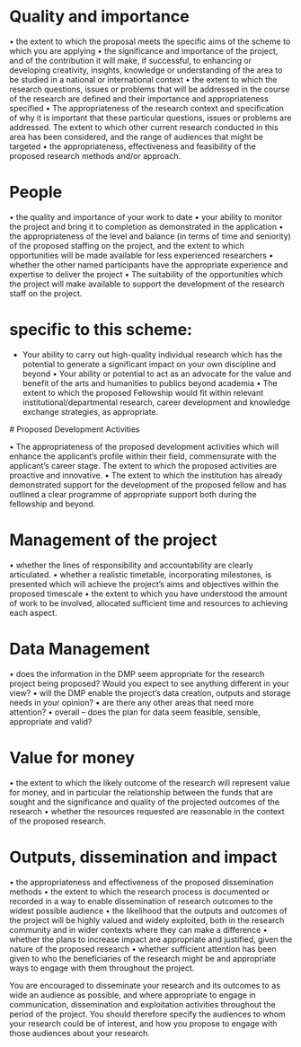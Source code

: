 # Quality and importance

• the extent to which the proposal meets the specific aims of the scheme to which you are applying
• the significance and importance of the project, and of the contribution it will make, if successful, to enhancing or developing creativity, insights, knowledge or understanding of the area to be studied in a national or international context
• the extent to which the research questions, issues or problems that will be addressed in the course of the research are defined and their importance and appropriateness specified
• The appropriateness of the research context and specification of why it is important that these particular questions, issues or problems are addressed. The extent to which other current research conducted in this area has been considered, and the range of audiences that might be targeted
• the appropriateness, effectiveness and feasibility of the proposed research methods and/or approach.

# People
• the quality and importance of your work to date
• your ability to monitor the project and bring it to completion as demonstrated in
the application
• the appropriateness of the level and balance (in terms of time and seniority) of
the proposed staffing on the project, and the extent to which opportunities will be
made available for less experienced researchers
• whether the other named participants have the appropriate experience and
expertise to deliver the project
• The suitability of the opportunities which the project will make available to
support the development of the research staff on the project.

# specific to this scheme:

- Your ability to carry out high-quality individual research which has the potential to generate a significant impact on your own discipline and beyond
• Your ability or potential to act as an advocate for the value and benefit of the arts and humanities to publics beyond academia
• The extent to which the proposed Fellowship would fit within relevant institutional/departmental research, career development and knowledge exchange strategies, as appropriate.


# Proposed Development Activities

• The appropriateness of the proposed development activities which will enhance the applicant’s profile within their field, commensurate with the applicant’s career stage. The extent to which the proposed activities are proactive and innovative.
• The extent to which the institution has already demonstrated support for the development of the proposed fellow and has outlined a clear programme of appropriate support both during the fellowship and beyond.


# Management of the project

• whether the lines of responsibility and accountability are clearly articulated.
• whether a realistic timetable, incorporating milestones, is presented which will
achieve the project’s aims and objectives within the proposed timescale
• the extent to which you have understood the amount of work to be involved,
 allocated sufficient time and resources to achieving each aspect.


# Data Management

• does the information in the DMP seem appropriate for the research project being proposed? Would you expect to see anything different in your view?
• will the DMP enable the project’s data creation, outputs and storage needs in your opinion?
• are there any other areas that need more attention?
• overall – does the plan for data seem feasible, sensible, appropriate and valid?



# Value for money

• the extent to which the likely outcome of the research will represent value for money, and in particular the relationship between the funds that are sought and the significance and quality of the projected outcomes of the research
• whether the resources requested are reasonable in the context of the proposed research.

# Outputs, dissemination and impact

• the appropriateness and effectiveness of the proposed dissemination methods
• the extent to which the research process is documented or recorded in a way to enable dissemination of research outcomes to the widest possible audience
• the likelihood that the outputs and outcomes of the project will be highly valued and widely exploited, both in the research community and in wider contexts where they can make a difference
• whether the plans to increase impact are appropriate and justified, given the nature of the proposed research
• whether sufficient attention has been given to who the beneficiaries of the research might be and appropriate ways to engage with them throughout the project.


You are encouraged to disseminate your research and its outcomes to as wide an audience as possible, and where appropriate to engage in communication, dissemination and exploitation activities throughout the period of the project. You should therefore specify the audiences to whom your research could be of interest, and how you propose to engage with those audiences about your research.


